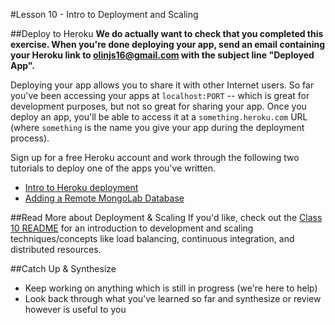 #Lesson 10 - Intro to Deployment and Scaling

##Deploy to Heroku
**We do actually want to check that you completed this exercise. When you're done deploying your app, send an email containing your Heroku link to [olinjs16@gmail.com](olinjs16@gmail.com) with the subject line "Deployed App".**

Deploying your app allows you to share it with other Internet users. So far you've been accessing your apps at `localhost:PORT` -- which is great for development purposes, but not so great for sharing your app. Once you deploy an app, you'll be able to access it at a `something.heroku.com` URL (where `something` is the name you give your app during the deployment process).

Sign up for a free Heroku account and work through the following two tutorials to deploy one of the apps you've written. 
- [Intro to Heroku deployment](https://devcenter.heroku.com/articles/getting-started-with-nodejs#introduction)
- [Adding a Remote MongoLab Database](https://devcenter.heroku.com/articles/mongolab)

##Read More about Deployment & Scaling
If you'd like, check out the [Class 10 README](https://github.com/olinjs/olinjs/blob/master/lessons/10-deployment-scaling/README.md) for an introduction to development and scaling techniques/concepts like load balancing, continuous integration, and distributed resources.

##Catch Up & Synthesize
- Keep working on anything which is still in progress (we're here to help) 
- Look back through what you've learned so far and synthesize or review however is useful to you
